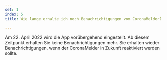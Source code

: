```yaml
---
set: 1
index: 5
title: Wie lange erhalte ich noch Benachrichtigungen vom CoronaMelder?

---
```

Am 22. April 2022 wird die App vorübergehend eingestellt. Ab diesem Zeitpunkt erhalten Sie keine Benachrichtigungen mehr. Sie erhalten wieder Benachrichtigungen, wenn der CoronaMelder in Zukunft reaktiviert werden sollte.
